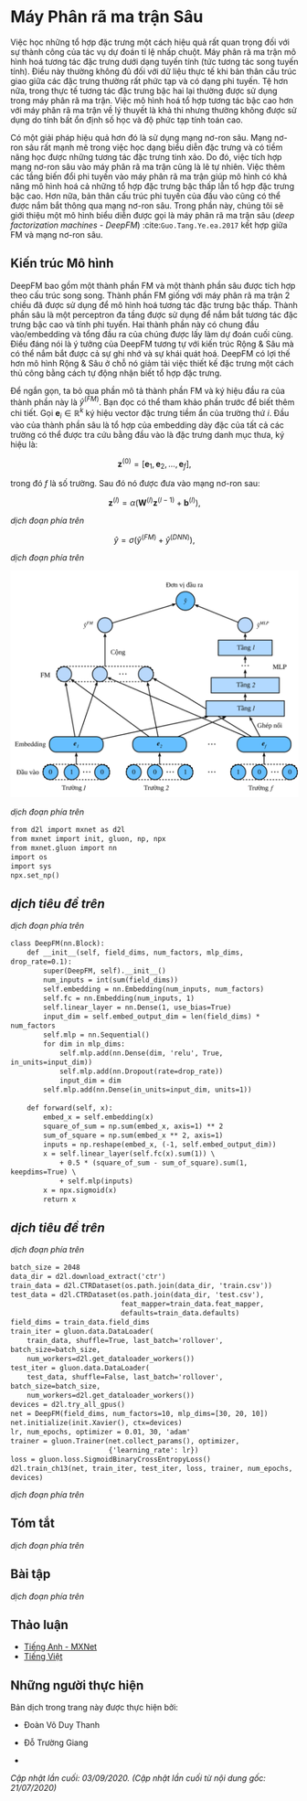 <!-- ===================== Bắt đầu dịch Phần 1 ==================== -->

<!--
# Deep Factorization Machines
-->

# Máy Phân rã ma trận Sâu


<!--
Learning effective feature combinations is critical to the success of click-through rate prediction task.
Factorization machines model feature interactions in a linear paradigm (e.g., bilinear interactions).
This is often insufficient for real-world data where inherent feature crossing structures are usually very complex and nonlinear.
What's worse, second-order feature interactions are generally used in factorization machines in practice.
Modeling higher degrees of feature combinations with factorization machines is possible theoretically 
but it is usually not adopted due to numerical instability and high computational complexity.
-->

Việc học những tổ hợp đặc trưng một cách hiệu quả rất quan trọng đối với sự thành công của tác vụ dự đoán tỉ lệ nhấp chuột.
Máy phân rã ma trận mô hình hoá tương tác đặc trưng dưới dạng tuyến tính (tức tương tác song tuyến tính).
Điều này thường không đủ đối với dữ liệu thực tế khi bản thân cấu trúc giao giữa các đặc trưng thường rất phức tạp và có dạng phi tuyến.
Tệ hơn nữa, trong thực tế tương tác đặc trưng bậc hai lại thường được sử dụng trong máy phân rã ma trận.
Việc mô hình hoá tổ hợp tương tác bậc cao hơn với máy phân rã ma trận về lý thuyết là khả thi
nhưng thường không được sử dụng do tính bất ổn định số học và độ phức tạp tính toán cao.


<!--
One effective solution is using deep neural networks.
Deep neural networks are powerful in feature representation learning and have the potential to learn sophisticated feature interactions.
As such, it is natural to integrate deep neural networks to factorization machines.
Adding nonlinear transformation layers to factorization machines gives it the capability to model both low-order feature combinations and high-order feature combinations.
Moreover, non-linear inherent structures from inputs can also be captured with deep neural networks.
In this section, we will introduce a representative model named deep factorization machines (DeepFM) :cite:`Guo.Tang.Ye.ea.2017` which combine FM and deep neural networks. 
-->

Có một giải pháp hiệu quả hơn đó là sử dụng mạng nơ-ron sâu.
Mạng nơ-ron sâu rất mạnh mẽ trong việc học dạng biểu diễn đặc trưng và có tiềm năng học được những tương tác đặc trưng tinh xảo.
Do đó, việc tích hợp mạng nơ-ron sâu vào máy phân rã ma trận cũng là lẽ tự nhiên.
Việc thêm các tầng biến đổi phi tuyến vào máy phân rã ma trận giúp mô hình có khả năng mô hình hoá cả những tổ hợp đặc trưng bậc thấp lẫn tổ hợp đặc trưng bậc cao.
Hơn nữa, bản thân cấu trúc phi tuyến của đầu vào cũng có thể được nắm bắt thông qua mạng nơ-ron sâu.
Trong phần này, chúng tôi sẽ giới thiệu một mô hình biểu diễn được gọi là máy phân rã ma trận sâu (*deep factorization machines - DeepFM*) :cite:`Guo.Tang.Ye.ea.2017` kết hợp giữa FM và mạng nơ-ron sâu.


<!--
## Model Architectures 
-->

## Kiến trúc Mô hình


<!--
DeepFM consists of an FM component and a deep component which are integrated in a parallel structure.
The FM component is the same as the 2-way factorization machines which is used to model the low-order feature interactions.
The deep component is a multi-layered perceptron that is used to capture high-order feature interactions and nonlinearities.
These two components share the same inputs/embeddings and their outputs are summed up as the final prediction.
It is worth pointing out that the spirit of DeepFM resembles that of the Wide \& Deep architecture which can capture both memorization and generalization.
The advantages of DeepFM over the Wide \& Deep model is that it reduces the effort of hand-crafted feature engineering by identifying feature combinations automatically. 
-->

DeepFM bao gồm một thành phần FM và một thành phần sâu được tích hợp theo cấu trúc song song.
Thành phần FM giống với máy phân rã ma trận 2 chiều đã được sử dụng để mô hình hoá tương tác đặc trưng bậc thấp.
Thành phần sâu là một perceptron đa tầng được sử dụng để nắm bắt tương tác đặc trưng bậc cao và tính phi tuyến.
Hai thành phần này có chung đầu vào/embedding và tổng đầu ra của chúng được lấy làm dự đoán cuối cùng.
Điều đáng nói là ý tưởng của DeepFM tương tự với kiến trúc Rộng \& Sâu mà có thể nắm bắt được cả sự ghi nhớ và sự khái quát hoá.
DeepFM có lợi thế hơn mô hình Rộng \& Sâu ở chỗ nó giảm tải việc thiết kế đặc trưng một cách thủ công bằng cách tự động nhận biết tổ hợp đặc trưng.


<!--
We omit the description of the FM component for brevity and denote the output as $\hat{y}^{(FM)}$.
Readers are referred to the last section for more details.
Let $\mathbf{e}_i \in \mathbb{R}^{k}$ denote the latent feature vector of the $i^\mathrm{th}$ field.
The input of the deep component is the concatenation of the dense embeddings of all fields 
that are looked up with the sparse categorical feature input, denoted as:
-->

Để ngắn gọn, ta bỏ qua phần mô tả thành phần FM và ký hiệu đầu ra của thành phần này là $\hat{y}^{(FM)}$.
Bạn đọc có thể tham khảo phần trước để biết thêm chi tiết.
Gọi $\mathbf{e}_i \in \mathbb{R}^{k}$ ký hiệu vector đặc trưng tiềm ẩn của trường thứ $i$.
Đầu vào của thành phần sâu là tổ hợp của embedding dày đặc của tất cả các trường
có thể được tra cứu bằng đầu vào là đặc trưng danh mục thưa, ký hiệu là:


$$
\mathbf{z}^{(0)}  = [\mathbf{e}_1, \mathbf{e}_2, ..., \mathbf{e}_f],
$$


<!--
where $f$ is the number of fields.  It is then fed into the following neural network:
-->

trong đó $f$ là số trường. Sau đó nó được đưa vào mạng nơ-ron sau:


$$
\mathbf{z}^{(l)}  = \alpha(\mathbf{W}^{(l)}\mathbf{z}^{(l-1)} + \mathbf{b}^{(l)}),
$$


<!-- ===================== Kết thúc dịch Phần 1 ===================== -->

<!-- ===================== Bắt đầu dịch Phần 2 ===================== -->


<!--
where $\alpha$ is the activation function.
$\mathbf{W}_{l}$ and $\mathbf{b}_{l}$ are the weight and bias at the $l^\mathrm{th}$ layer.
Let $y_{DNN}$ denote the output of the prediction.
The ultimate prediction of DeepFM is the summation of the outputs from both FM and DNN. So we have: 
-->

*dịch đoạn phía trên*


$$
\hat{y} = \sigma(\hat{y}^{(FM)} + \hat{y}^{(DNN)}),
$$


<!--
where $\sigma$ is the sigmoid function.
The architecture of DeepFM is illustrated below.
-->

*dịch đoạn phía trên*


<!--
![Illustration of the DeepFM model](../img/rec-deepfm.svg)
-->

![*dịch mô tả phía trên*](../img/rec-deepfm.svg)


<!--
It is worth noting that DeepFM is not the only way to combine deep neural networks with FM.
We can also add nonlinear layers over the feature interactions :cite:`He.Chua.2017`.
-->

*dịch đoạn phía trên*


```{.python .input  n=2}
from d2l import mxnet as d2l
from mxnet import init, gluon, np, npx
from mxnet.gluon import nn
import os
import sys
npx.set_np()
```


<!--
## Implemenation of DeepFM
-->

## *dịch tiêu đề trên*


<!--
The implementation of DeepFM is similar to that of FM.
We keep the FM part unchanged and use an MLP block with `relu` as the activation function.
Dropout is also used to regularize the model.
The number of neurons of the MLP can be adjusted with the `mlp_dims` hyperparameter.
-->

*dịch đoạn phía trên*


```{.python .input  n=2}
class DeepFM(nn.Block):
    def __init__(self, field_dims, num_factors, mlp_dims, drop_rate=0.1):
        super(DeepFM, self).__init__()
        num_inputs = int(sum(field_dims))
        self.embedding = nn.Embedding(num_inputs, num_factors)
        self.fc = nn.Embedding(num_inputs, 1)
        self.linear_layer = nn.Dense(1, use_bias=True)
        input_dim = self.embed_output_dim = len(field_dims) * num_factors
        self.mlp = nn.Sequential()
        for dim in mlp_dims:
            self.mlp.add(nn.Dense(dim, 'relu', True, in_units=input_dim))
            self.mlp.add(nn.Dropout(rate=drop_rate))
            input_dim = dim
        self.mlp.add(nn.Dense(in_units=input_dim, units=1))
        
    def forward(self, x):
        embed_x = self.embedding(x)
        square_of_sum = np.sum(embed_x, axis=1) ** 2
        sum_of_square = np.sum(embed_x ** 2, axis=1)
        inputs = np.reshape(embed_x, (-1, self.embed_output_dim))
        x = self.linear_layer(self.fc(x).sum(1)) \
            + 0.5 * (square_of_sum - sum_of_square).sum(1, keepdims=True) \
            + self.mlp(inputs)
        x = npx.sigmoid(x)
        return x
```


<!--
## Training and Evaluating the Model
-->

## *dịch tiêu đề trên*


<!--
The data loading process is the same as that of FM.
We set the MLP component of DeepFM to a three-layered dense network with the a pyramid structure (30-20-10).
All other hyperparameters remain the same as FM.
-->

*dịch đoạn phía trên*


```{.python .input  n=4}
batch_size = 2048
data_dir = d2l.download_extract('ctr')
train_data = d2l.CTRDataset(os.path.join(data_dir, 'train.csv'))
test_data = d2l.CTRDataset(os.path.join(data_dir, 'test.csv'),
                           feat_mapper=train_data.feat_mapper,
                           defaults=train_data.defaults)
field_dims = train_data.field_dims
train_iter = gluon.data.DataLoader(
    train_data, shuffle=True, last_batch='rollover', batch_size=batch_size,
    num_workers=d2l.get_dataloader_workers())
test_iter = gluon.data.DataLoader(
    test_data, shuffle=False, last_batch='rollover', batch_size=batch_size,
    num_workers=d2l.get_dataloader_workers())
devices = d2l.try_all_gpus()
net = DeepFM(field_dims, num_factors=10, mlp_dims=[30, 20, 10])
net.initialize(init.Xavier(), ctx=devices)
lr, num_epochs, optimizer = 0.01, 30, 'adam'
trainer = gluon.Trainer(net.collect_params(), optimizer,
                        {'learning_rate': lr})
loss = gluon.loss.SigmoidBinaryCrossEntropyLoss()
d2l.train_ch13(net, train_iter, test_iter, loss, trainer, num_epochs, devices)
```


<!--
Compared with FM, DeepFM converges faster and achieves better performance.
-->

*dịch đoạn phía trên*


## Tóm tắt

<!--
* Integrating neural networks to FM enables it to model complex and high-order interactions. 
* DeepFM outperforms the original FM on the advertising dataset.
-->

*dịch đoạn phía trên*


## Bài tập

<!--
* Vary the structure of the MLP to check its impact on model performance.
* Change the dataset to Criteo and compare it with the original FM model.
-->

*dịch đoạn phía trên*


<!-- ===================== Kết thúc dịch Phần 2 ===================== -->


## Thảo luận
* [Tiếng Anh - MXNet](https://discuss.d2l.ai/t/407)
* [Tiếng Việt](https://forum.machinelearningcoban.com/c/d2l)


## Những người thực hiện
Bản dịch trong trang này được thực hiện bởi:
<!--
Tác giả của mỗi Pull Request điền tên mình và tên những người review mà bạn thấy
hữu ích vào từng phần tương ứng. Mỗi dòng một tên, bắt đầu bằng dấu `*`.

Tên đầy đủ của các reviewer có thể được tìm thấy tại https://github.com/aivivn/d2l-vn/blob/master/docs/contributors_info.md
-->

* Đoàn Võ Duy Thanh
<!-- Phần 1 -->
* Đỗ Trường Giang

<!-- Phần 2 -->
* 

*Cập nhật lần cuối: 03/09/2020. (Cập nhật lần cuối từ nội dung gốc: 21/07/2020)*
